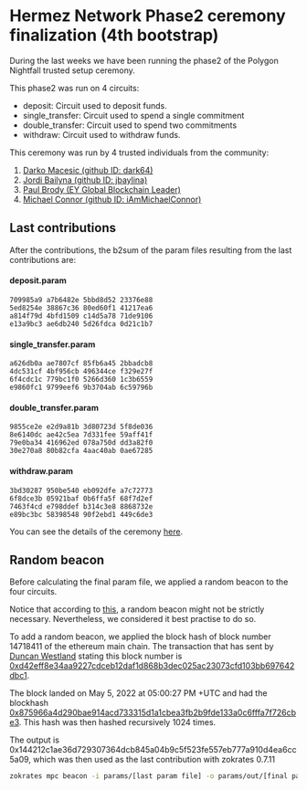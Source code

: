 # Hermez Network Phase2 ceremony finalization (4th bootstrap)

During the last weeks we have been running the phase2 of the Polygon Nightfall trusted setup
ceremony.

This phase2 was run on 4 circuits:

- deposit: Circuit used to deposit funds.
- single_transfer: Circuit used to spend a single commitment
- double_transfer: Circuit used to spend two commitments
- withdraw: Circuit used to withdraw funds.

This ceremony was run by 4 trusted individuals from the community:

1. [Darko Macesic (github ID: dark64)](https://github.com/maticnetwork/nightfall_phase2ceremony/blob/main/atttestations/1_Darko.md)
2. [Jordi Bailyna (github ID: jbaylina)](https://github.com/maticnetwork/nightfall_phase2ceremony/blob/main/atttestations/2_Baylina.md)
3. [Paul Brody (EY Global Blockchain Leader)](https://github.com/maticnetwork/nightfall_phase2ceremony/blob/main/atttestations/3_Brody.md)
4. [Michael Connor (github ID: iAmMichaelConnor)](https://github.com/maticnetwork/nightfall_phase2ceremony/blob/main/atttestations/4_Connor.md)

## Last contributions

After the contributions, the b2sum of the param files resulting from the last contributions are:

#### deposit.param

```
709985a9 a7b6482e 5bbd8d52 23376e88 
5ed8254e 38867c36 80ed60f1 41217ea6 
a814f79d 4bfd1509 c14d5a78 71de9106 
e13a9bc3 ae6db240 5d26fdca 0d21c1b7 
```

#### single_transfer.param


```
a626db0a ae7807cf 85fb6a45 2bbadcb8 
4dc531cf 4bf956cb 496344ce f329e27f 
6f4cdc1c 779bc1f0 5266d360 1c3b6559 
e9860fc1 9799eef6 9b3704ab 6c59796b 
```

#### double_transfer.param

```
9855ce2e e2d9a81b 3d80723d 5f8de036 
8e6140dc ae42c5ea 7d331fee 59aff41f 
79e0ba34 416962ed 078a750d dd3a82f0 
30e270a8 80b82cfa 4aac40ab 0ae67285 
```


#### withdraw.param 

```
3bd30287 950be540 eb092dfe a7c72773 
6f8dce3b 05921baf 0b6ffa5f 68f7d2ef 
7463f4cd e798ddef b314c3e8 8868732e 
e89bc3bc 58398548 90f2ebd1 449c6de3 
```



You can see the details of the ceremony
[here](https://github.com/maticnetwork/nightfall_phase2ceremony).


## Random beacon

Before calculating the final param file, we applied a random beacon to the four circuits.

Notice that according to
[this](https://electriccoin.co/blog/reinforcing-the-security-of-the-sapling-mpc/), a random beacon
might not be strictly necessary. Nevertheless, we considered it best practise to do so.

To add a random beacon, we applied the block hash of block number 14718411 of the ethereum main chain. The transaction that has sent by
[Duncan Westland](https://github.com/Westlad) stating this block number is
[0xd42eff8e34aa9227cdceb12daf1d868b3dec025ac23073cfd103bb697642dbc1](https://etherscan.io/tx/0xd42eff8e34aa9227cdceb12daf1d868b3dec025ac23073cfd103bb697642dbc1). 

The block landed on May 5, 2022 at 05:00:27 PM +UTC and had the blockhash [0x875966a4d290bae914acd733315d1a1cbea3fb2b9fde133a0c6fffa7f726cbe3](https://etherscan.io/block/14718411). This hash was then hashed recursively 1024 times.

The output is 0x144212c1ae36d729307364dcb845a04b9c5f523fe557eb777a910d4ea6cc5a09, which was then used as the last contribution with zokrates 0.7.11
```bash
zokrates mpc beacon -i params/[last param file] -o params/out/[final param file] -h 0x875966a4d290bae914acd733315d1a1cbea3fb2b9fde133a0c6fffa7f726cbe3 -n 10
```
